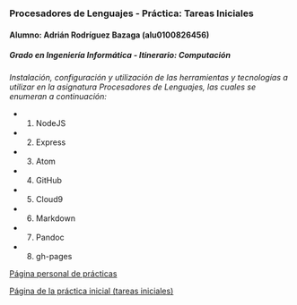 ### Procesadores de Lenguajes - Práctica: Tareas Iniciales
#### Alumno: Adrián Rodríguez Bazaga (alu0100826456)
##### Grado en Ingeniería Informática - Itinerario: Computación

*Instalación, configuración y utilización de las herramientas y tecnologías a utilizar en la asignatura Procesadores de Lenguajes, las cuales se enumeran a continuación:*

* 1) NodeJS
* 2) Express
* 3) Atom
* 4) GitHub
* 5) Cloud9
* 6) Markdown
* 7) Pandoc
* 8) gh-pages

[Página personal de prácticas](http://adrianbzg.github.io/)

[Página de la práctica inicial (tareas iniciales)](http://adrianbzg.github.io/PL_Tareas-Iniciales-AdrianBZG/)